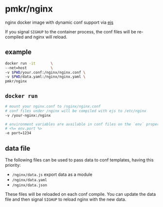 # pmkr/nginx

nginx docker image with dynamic conf support via [ejs](https://github.com/mde/ejs)

If you signal `SIGHUP` to the container process, the conf files will be re-compiled and nginx will reload.

## example

```sh
docker run -it       \
--net=host           \
-v $PWD/your.conf:/nginx/nginx.conf \
-v $PWD/data.yaml:/nginx/nginx.yaml \
pmkr/nginx
```

## `docker run`

```sh
# mount your nginx.conf to /nginx/nginx.conf
# conf files under /nginx will be compiled with ejs to /etc/nginx
-v /your-nginx:/nginx

# environment variables are available in conf files on the `env` property
# <%= env.port %>
-e port=1234
```

## data file

The following files can be used to pass data to conf templates, having this priority:
- `/nginx/data.js` export data as a module
- `/nginx/data.yaml`
- `/nginx/data.json`

These files will be reloaded on each conf compile. You can update the data file and then signal `SIGHUP` to reload nginx with the new data.
